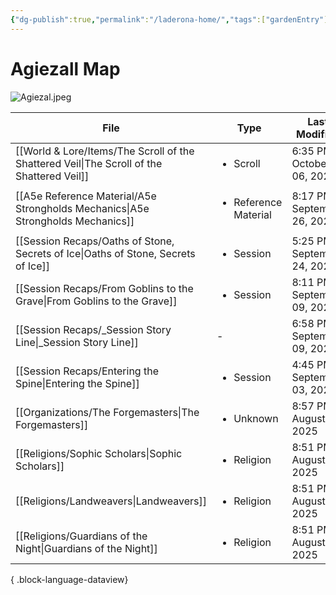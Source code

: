 ```yaml
---
{"dg-publish":true,"permalink":"/laderona-home/","tags":["gardenEntry"]}
---
```


# Agiezall Map

![Agiezal.jpeg](/img/user/zAssets/Agiezal.jpeg)

| File                                                                                         | Type                                 | Last Modified                |
| -------------------------------------------------------------------------------------------- | ------------------------------------ | ---------------------------- |
| [[World & Lore/Items/The Scroll of the Shattered Veil\|The Scroll of the Shattered Veil]] | <ul><li>Scroll</li></ul>             | 6:35 PM - October 06, 2025   |
| [[A5e Reference Material/A5e Strongholds Mechanics\|A5e Strongholds Mechanics]]           | <ul><li>Reference Material</li></ul> | 8:17 PM - September 26, 2025 |
| [[Session Recaps/Oaths of Stone, Secrets of Ice\|Oaths of Stone, Secrets of Ice]]         | <ul><li>Session</li></ul>            | 5:25 PM - September 24, 2025 |
| [[Session Recaps/From Goblins to the Grave\|From Goblins to the Grave]]                   | <ul><li>Session</li></ul>            | 8:11 PM - September 09, 2025 |
| [[Session Recaps/_Session Story Line\|_Session Story Line]]                               | \-                                   | 6:58 PM - September 09, 2025 |
| [[Session Recaps/Entering the Spine\|Entering the Spine]]                                 | <ul><li>Session</li></ul>            | 4:45 PM - September 03, 2025 |
| [[Organizations/The Forgemasters\|The Forgemasters]]                                      | <ul><li>Unknown</li></ul>            | 8:57 PM - August 17, 2025    |
| [[Religions/Sophic Scholars\|Sophic Scholars]]                                            | <ul><li>Religion</li></ul>           | 8:51 PM - August 17, 2025    |
| [[Religions/Landweavers\|Landweavers]]                                                    | <ul><li>Religion</li></ul>           | 8:51 PM - August 17, 2025    |
| [[Religions/Guardians of the Night\|Guardians of the Night]]                              | <ul><li>Religion</li></ul>           | 8:51 PM - August 17, 2025    |

{ .block-language-dataview}

<!--
# Sessions
![[Sessions.base]]

# NPCs 

![[NPC List.base]]

# World & Lore

![[World Data.base]]
-->

<!--
## Still To-Do
- Ask Dustin what he wants
	- For settlements, Descriptions, shops, and NPCs
		- Shops - Descriptions / NPCs
		- NPCs - Descriptions / Organizations / NPCs
		- Organizations - Descriptions / NPCs
-->